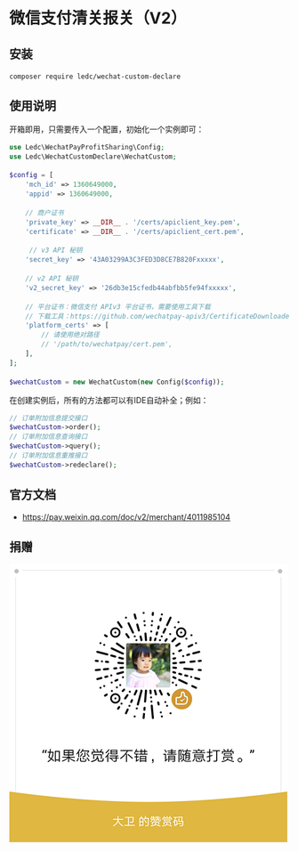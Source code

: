 # 微信支付清关报关（V2）

## 安装

`composer require ledc/wechat-custom-declare`

## 使用说明

开箱即用，只需要传入一个配置，初始化一个实例即可：

```php
use Ledc\WechatPayProfitSharing\Config;
use Ledc\WechatCustomDeclare\WechatCustom;

$config = [
    'mch_id' => 1360649000,
    'appid' => 1360649000,

    // 商户证书
    'private_key' => __DIR__ . '/certs/apiclient_key.pem',
    'certificate' => __DIR__ . '/certs/apiclient_cert.pem',

     // v3 API 秘钥
    'secret_key' => '43A03299A3C3FED3D8CE7B820Fxxxxx',

    // v2 API 秘钥
    'v2_secret_key' => '26db3e15cfedb44abfbb5fe94fxxxxx',

    // 平台证书：微信支付 APIv3 平台证书，需要使用工具下载
    // 下载工具：https://github.com/wechatpay-apiv3/CertificateDownloader
    'platform_certs' => [
        // 请使用绝对路径
        // '/path/to/wechatpay/cert.pem',
    ],
];

$wechatCustom = new WechatCustom(new Config($config));
```

在创建实例后，所有的方法都可以有IDE自动补全；例如：

```php
// 订单附加信息提交接口
$wechatCustom->order();
// 订单附加信息查询接口
$wechatCustom->query();
// 订单附加信息重推接口
$wechatCustom->redeclare();
```

## 官方文档

- https://pay.weixin.qq.com/doc/v2/merchant/4011985104

## 捐赠

![reward](reward.png)
